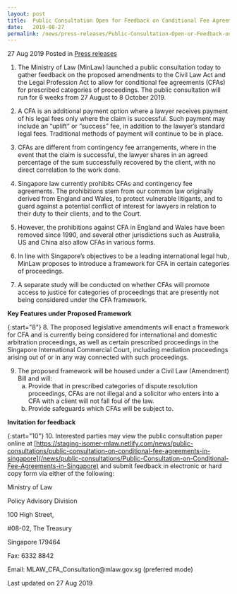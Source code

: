 ```yaml
---
layout: post
title:  Public Consultation Open for Feedback on Conditional Fee Agreements in Singapore
date:   2019-08-27
permalink: /news/press-releases/Public-Consultation-Open-or-Feedback-on-Conditional-Fee-Agreements-in-Singapore
---
```


27 Aug 2019 Posted in [Press releases](/news/press-releases)

1. The Ministry of Law (MinLaw) launched a public consultation today to gather feedback on the proposed amendments to the Civil Law Act and the Legal Profession Act to allow for conditional fee agreements (CFAs) for prescribed categories of proceedings. The public consultation will run for 6 weeks from 27 August to 8 October 2019.

 

2. A CFA is an additional payment option where a lawyer receives payment of his legal fees only where the claim is successful. Such payment may include an “uplift” or “success” fee, in addition to the lawyer’s standard legal fees. Traditional methods of payment will continue to be in place.

 

3. CFAs are different from contingency fee arrangements, where in the event that the claim is successful, the lawyer shares in an agreed percentage of the sum successfully recovered by the client, with no direct correlation to the work done.

 

4. Singapore law currently prohibits CFAs and contingency fee agreements. The prohibitions stem from our common law originally derived from England and Wales, to protect vulnerable litigants, and to guard against a potential conflict of interest for lawyers in relation to their duty to their clients, and to the Court.

 

5. However, the prohibitions against CFA in England and Wales have been removed since 1990, and several other jurisdictions such as Australia, US and China also allow CFAs in various forms.

 

6. In line with Singapore’s objectives to be a leading international legal hub, MinLaw proposes to introduce a framework for CFA in certain categories of proceedings.

 

7. A separate study will be conducted on whether CFAs will promote access to justice for categories of proceedings that are presently not being considered under the CFA framework.

**Key Features under Proposed Framework**


{:start="8"}
8. The proposed legislative amendments will enact a framework for CFA and is currently being considered for international and domestic arbitration proceedings, as well as certain prescribed proceedings in the Singapore International Commercial Court, including mediation proceedings arising out of or in any way connected with such proceedings.


<ol start="9">
<li> The proposed framework will be housed under a Civil Law (Amendment) Bill and will:

<ol style="list-style-type: lower-alpha">
<li>Provide that in prescribed categories of dispute resolution proceedings, CFAs are not illegal and a solicitor who enters into a CFA with a client will not fall foul of the law.</li>
<li> Provide safeguards which CFAs will be subject to.</li>
</ol>

</li>
</ol>

**Invitation for feedback**


{:start="10"}
10. Interested parties may view the public consultation paper online at [https://staging-isomer-mlaw.netlify.com/news/public-consultations/public-consultation-on-conditional-fee-agreements-in-singapore](/news/public-consultations/Public-Consultation-on-Conditional-Fee-Agreements-in-Singapore) and submit feedback in electronic or hard copy form via either of the following:

<p class="address-centered">Ministry of Law</p>
<p class="address-centered">Policy Advisory Division</p>
<p class="address-centered">100 High Street,</p>
<p class="address-centered">#08-02, The Treasury</p>
<p class="address-centered">Singapore 179464</p>
<p class="address-centered">Fax: 6332 8842</p>
<p class="address-centered">Email: MLAW_CFA_Consultation@mlaw.gov.sg (preferred mode)</p>

<p class="right-side-updated">Last updated on 27 Aug 2019</p>

